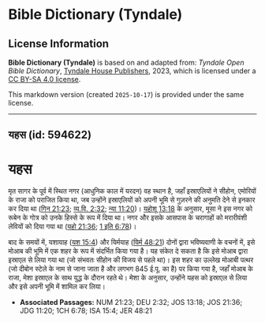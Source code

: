 # Bible Dictionary (Tyndale)

## License Information

**Bible Dictionary (Tyndale)** is based on and adapted from: _Tyndale Open Bible Dictionary_, [Tyndale House Publishers](https://tyndaleopenresources.com/), 2023, which is licensed under a [CC BY-SA 4.0 license](https://creativecommons.org/licenses/by-sa/4.0/legalcode.en).

This markdown version (created `2025-10-17`) is provided under the same license.



--------------------------------

## यहस (id: 594622)

यहस
===

मृत सागर के पूर्व में स्थित नगर (आधुनिक काल में यरदन) वह स्थान है, जहाँ इस्राएलियों ने सीहोन, एमोरियों के राजा को पराजित किया था, जब उन्होंने इस्राएलियों को अपनी भूमि से गुज़रने की अनुमति देने से इनकार कर दिया था ([गिन 21:23](https://ref.ly/Num21:23); [व्य.वि. 2:32](https://ref.ly/Deut2:32); [न्या 11:20](https://ref.ly/Judg11:20))। [यहोशू 13:18](https://ref.ly/Josh13:18) के अनुसार, मूसा ने इस नगर को रूबेन के गोत्र को उनके हिस्से के रूप में दिया था। नगर और इसके आसपास के चरागाहों को मरारीवंशी लेवियों को दिया गया था ([यहो 21:36](https://ref.ly/Josh21:36); [1 इति 6:78](https://ref.ly/1Chr6:78))।

बाद के समयों में, यशायाह ([यश 15:4](https://ref.ly/Isa15:4)) और यिर्मयाह ([यिर्म 48:21](https://ref.ly/Jer48:21)) दोनों द्वारा भविष्यवाणी के वचनों में, इसे मोआब की भूमि में एक शहर के रूप में संदर्भित किया गया है। यह संकेत दे सकता है कि इसे मोआब द्वारा इस्राएल से लिया गया था (जो संभवतः सीहोन की विजय से पहले था)। इस शहर का उल्लेख मोआबी पत्थर (जो दीबोन स्टेले के नाम से जाना जाता है और लगभग 845 ई.पू. का है) पर किया गया है, जहाँ मोआब के राजा, मेशा इस्राएल के साथ युद्ध के दौरान रहते थे। मेशा के अनुसार, उन्होंने यहस को इस्राएल से लिया और इसे अपनी भूमि में शामिल कर लिया।

* **Associated Passages:** NUM 21:23; DEU 2:32; JOS 13:18; JOS 21:36; JDG 11:20; 1CH 6:78; ISA 15:4; JER 48:21

